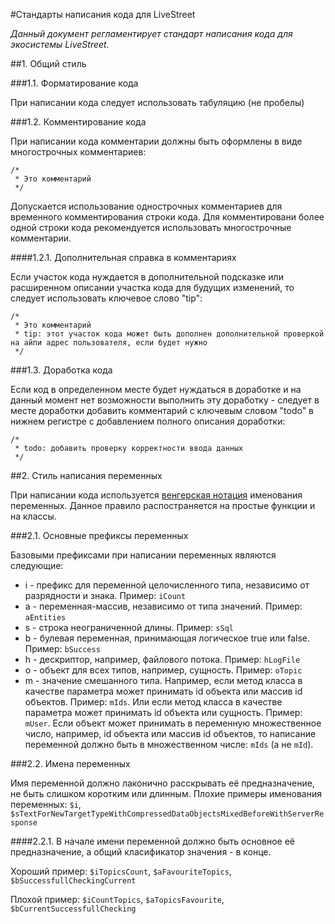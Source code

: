 #Стандарты написания кода для LiveStreet

*Данный документ регламентирует стандарт написания кода для экосистемы LiveStreet.*

##1. Общий стиль

###1.1. Форматирование кода

При написании кода следует использовать табуляцию (не пробелы)

###1.2. Комментирование кода

При написании кода комментарии должны быть оформлены в виде многострочных комментариев:
~~~
/*
 * Это комментарий
 */
~~~
Допускается использование однострочных комментариев для временного комментирования строки кода. Для комментировани более одной строки кода рекомендуется использовать многострочные комментарии.

####1.2.1. Дополнительная справка в комментариях

Если участок кода нуждается в дополнительной подсказке или расширенном описании участка кода для будущих изменений, то следует использовать ключевое слово "tip":
~~~
/*
 * Это комментарий
 * tip: этот участок кода может быть дополнен дополнительной проверкой на айпи адрес пользователя, если будет нужно
 */
~~~

###1.3. Доработка кода

Если код в определенном месте будет нуждаться в доработке и на данный момент нет возможности выполнить эту доработку - следует в месте доработки добавить комментарий с ключевым словом "todo" в нижнем регистре с добавлением полного описания доработки:
~~~
/*
 * todo: добавить проверку корректности ввода данных
 */
~~~

##2. Стиль написания переменных

При написании кода используется [венгерская нотация](http://ru.wikipedia.org/wiki/%D0%92%D0%B5%D0%BD%D0%B3%D0%B5%D1%80%D1%81%D0%BA%D0%B0%D1%8F_%D0%BD%D0%BE%D1%82%D0%B0%D1%86%D0%B8%D1%8F "Венгерская нотация в Википедии") именования переменных. Данное правило распостраняется на простые функции и на классы.

###2.1. Основные префиксы переменных

Базовыми префиксами при написании переменных являются следующие:

* i - префикс для переменной целочисленного типа, независимо от разрядности и знака. Пример: `iCount`
* a - переменная-массив, независимо от типа значений. Пример: `aEntities`
* s - строка неограниченной длины. Пример: `sSql`
* b - булевая переменная, принимающая логическое true или false. Пример: `bSuccess`
* h - дескриптор, например, файлового потока. Пример: `hLogFile`
* o - объект для всех типов, например, сущность. Пример: `oTopic`
* m - значение смешанного типа. Например, если метод класса в качестве параметра может принимать id объекта или массив id объектов. Пример: `mIds`. Или если метод класса в качестве параметра может принимать id объекта или сущность. Пример: `mUser`. Если объект может принимать в переменную множественное число, например, id объекта или массив id объектов,
то написание переменной должно быть в множественном числе: `mIds` (а не `mId`).

###2.2. Имена переменных

Имя переменной должно лаконично расскрывать её предназначение, не быть слишком коротким или длинным. Плохие примеры именования переменных: `$i`, `$sTextForNewTargetTypeWithCompressedDataObjectsMixedBeforeWithServerResponse`

####2.2.1. В начале имени переменной должно быть основное её предназначение, а общий класификатор значения - в конце.

Хороший пример: `$iTopicsCount`, `$aFavouriteTopics`, `$bSuccessfullCheckingCurrent`

Плохой пример: `$iCountTopics`, `$aTopicsFavourite`, `$bCurrentSuccessfullChecking`